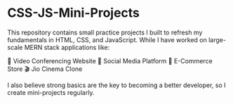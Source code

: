 # CSS-JS-Mini-Projects
This repository contains small practice projects I built to refresh my fundamentals in HTML, CSS, and JavaScript.
While I have worked on large-scale MERN stack applications like:

🎥 Video Conferencing Website
📱 Social Media Platform
🛒 E-Commerce Store
🎬 Jio Cinema Clone

I also believe strong basics are the key to becoming a better developer, so I create mini-projects regularly.
